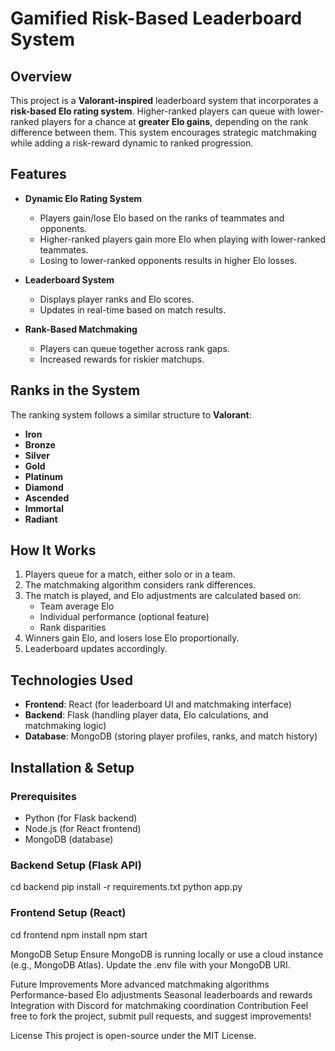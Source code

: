 # Gamified Risk-Based Leaderboard System

## Overview
This project is a **Valorant-inspired** leaderboard system that incorporates a **risk-based Elo rating system**. Higher-ranked players can queue with lower-ranked players for a chance at **greater Elo gains**, depending on the rank difference between them. This system encourages strategic matchmaking while adding a risk-reward dynamic to ranked progression.

## Features
- **Dynamic Elo Rating System**
  - Players gain/lose Elo based on the ranks of teammates and opponents.
  - Higher-ranked players gain more Elo when playing with lower-ranked teammates.
  - Losing to lower-ranked opponents results in higher Elo losses.

- **Leaderboard System**
  - Displays player ranks and Elo scores.
  - Updates in real-time based on match results.
  
- **Rank-Based Matchmaking**
  - Players can queue together across rank gaps.
  - Increased rewards for riskier matchups.

## Ranks in the System
The ranking system follows a similar structure to **Valorant**:
- **Iron**
- **Bronze**
- **Silver**
- **Gold**
- **Platinum**
- **Diamond**
- **Ascended**
- **Immortal**
- **Radiant**

## How It Works
1. Players queue for a match, either solo or in a team.
2. The matchmaking algorithm considers rank differences.
3. The match is played, and Elo adjustments are calculated based on:
   - Team average Elo
   - Individual performance (optional feature)
   - Rank disparities
4. Winners gain Elo, and losers lose Elo proportionally.
5. Leaderboard updates accordingly.

## Technologies Used
- **Frontend**: React (for leaderboard UI and matchmaking interface)
- **Backend**: Flask (handling player data, Elo calculations, and matchmaking logic)
- **Database**: MongoDB (storing player profiles, ranks, and match history)

## Installation & Setup
### Prerequisites
- Python (for Flask backend)
- Node.js (for React frontend)
- MongoDB (database)

### Backend Setup (Flask API)

cd backend
pip install -r requirements.txt
python app.py


### Frontend Setup (React)

cd frontend
npm install
npm start

MongoDB Setup
Ensure MongoDB is running locally or use a cloud instance (e.g., MongoDB Atlas). Update the .env file with your MongoDB URI.

Future Improvements
More advanced matchmaking algorithms
Performance-based Elo adjustments
Seasonal leaderboards and rewards
Integration with Discord for matchmaking coordination
Contribution
Feel free to fork the project, submit pull requests, and suggest improvements!

License
This project is open-source under the MIT License.

